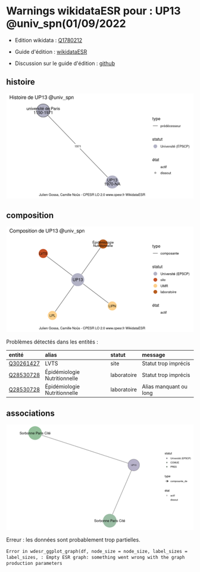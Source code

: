 Warnings wikidataESR pour : UP13 @univ_spn(01/09/2022
================

- Edition wikidata : [Q1780212](https://www.wikidata.org/wiki/Q1780212)
- Guide d'édition : [wikidataESR](https://github.com/cpesr/wikidataESR/)

- Discussion sur le guide d'édition : [github](https://github.com/cpesr/wikidataESR/issues)



## histoire 

![Graphique non généré](Q1780212-histoire.png) 

 



## composition 

![Graphique non généré](Q1780212-composition.png) 

Problèmes détectés dans les entités :

|entité                                               |alias                        |statut      |message                |
|:----------------------------------------------------|:----------------------------|:-----------|:----------------------|
|[Q30261427](https://www.wikidata.org/wiki/Q30261427) |LVTS                         |site        |Statut trop imprécis   |
|[Q28530728](https://www.wikidata.org/wiki/Q28530728) |Épidémiologie Nutritionnelle |laboratoire |Statut trop imprécis   |
|[Q28530728](https://www.wikidata.org/wiki/Q28530728) |Épidémiologie Nutritionnelle |laboratoire |Alias manquant ou long |

 



## associations 

![Graphique non généré](Q1780212-associations.png) 

 


Erreur : les données sont probablement trop partielles.
```
Error in wdesr_ggplot_graph(df, node_size = node_size, label_sizes = label_sizes, : Empty ESR graph: something went wrong with the graph production parameters

``` 

